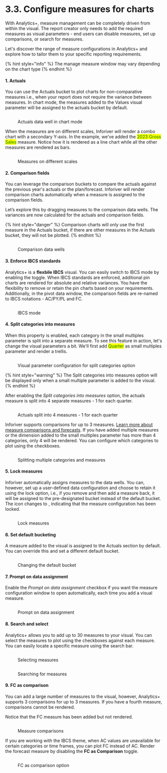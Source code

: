 # 3.3. Configure measures for charts

With Analytics+, measure management can be completely driven from within the visual. The report creator only needs to add the required measures as visual parameters - end users can disable measures, set up comparisons, or search for measures.&#x20;

Let's discover the range of measure configurations in Analytics+ and explore how to tailor them to your specific reporting requirements.

{% hint style="info" %}
The manage measure window may vary depending on the chart type
{% endhint %}

#### 1. Actuals

You can use the Actuals bucket to plot charts for non-comparative measures i.e., when your report does not require the variance between measures. In chart mode, the measures added to the Values visual parameter will be assigned to the actuals bucket by default.

<figure><img src="../../.gitbook/assets/image (1017).png" alt=""><figcaption><p>Actuals data well in chart mode</p></figcaption></figure>

When the measures are on different scales, Inforiver will render a combo chart with a secondary Y-axis. In the example, we've added the <mark style="color:green;">2023 Gross Sales</mark> measure. Notice how it is rendered as a line chart while all the other measures are rendered as bars.

<figure><img src="../../.gitbook/assets/image (1020).png" alt=""><figcaption><p>Measures on different scales</p></figcaption></figure>

#### 2. Comparison fields

You can leverage the comparison buckets to compare the actuals against the previous year's actuals or the plan/forecast. Inforiver will render comparison charts automatically when a measure is assigned to the comparison fields. &#x20;

Let’s explore this by dragging measures to the comparison data wells. The variances are now calculated for the actuals and comparison fields.

{% hint style="danger" %}
Comparison charts will only use the first measure in the Actuals bucket, if there are other measures in the Actuals bucket, they will not be plotted.
{% endhint %}

<figure><img src="../../.gitbook/assets/image (1019).png" alt=""><figcaption><p>Comparison data wells</p></figcaption></figure>

#### 3. Enforce IBCS standards

Analytics+ is a **flexbile IBCS** visual. You can easily switch to IBCS mode by enabling the toggle. When IBCS standards are enforced, additional pin charts are rendered for absolute and relative variances. You have the flexibility to remove or retain the pin charts based on your requirements. Additionally, in the pivot data window, the comparison fields are re-named to IBCS notations - AC/PY/PL and FC.

<figure><img src="../../.gitbook/assets/image (1021).png" alt=""><figcaption><p>IBCS mode</p></figcaption></figure>

#### 4. Split categories into measures

When this property is enabled, each category in the small multiples parameter is split into a separate measure. To see this feature in action, let's change the visual parameters a bit. We'll first add <mark style="color:green;">Quarter</mark> as small multiples parameter and render a trellis.

<figure><img src="../../.gitbook/assets/image (1447).png" alt=""><figcaption><p>Visual parameter configuration for split categories option</p></figcaption></figure>

{% hint style="warning" %}
The Split categories into measures option will be displayed only when a small multiple parameter is added to the visual.
{% endhint %}

After enabling the _Split categories into measures_ option, the actuals measure is split into 4 separate measures - 1 for each quarter.

<figure><img src="../../.gitbook/assets/image (1452).png" alt=""><figcaption><p>Actuals split into 4 measures - 1 for each quarter</p></figcaption></figure>

Inforiver supports comparisons for up to 3 measures. [Learn more about measure comparisons and forecasts](3.3.-configure-measures-for-charts.md#id-9.-fc-as-comparison). If you have added multiple measures or the dimension added to the small multiples parameter has more than 4 categories, only 4 will be rendered. You can configure which categories to plot using the checkboxes.

<figure><img src="../../.gitbook/assets/image (1024).png" alt=""><figcaption><p>Splitting multiple categories and measures</p></figcaption></figure>

#### 5. Lock measures

Inforiver automatically assigns measures to the data wells. You can, however, set up a user-defined data configuration and choose to retain it using the lock option, i.e., if you remove and then add a measure back, it will be assigned to the pre-designated bucket instead of the default bucket. The <img src="../../.gitbook/assets/image (1466).png" alt="" data-size="line">icon changes to <img src="../../.gitbook/assets/image (1467).png" alt="" data-size="line">, indicating that the measure configuration has been locked.

<figure><img src="../../.gitbook/assets/image (1025).png" alt=""><figcaption><p>Lock measures</p></figcaption></figure>

#### 6. Set default bucketing

A measure added to the visual is assigned to the Actuals section by default. You can override this and set a different default bucket.

<figure><img src="../../.gitbook/assets/image (1026).png" alt=""><figcaption><p>Changing the default bucket</p></figcaption></figure>

#### 7. Prompt on data assignment

Enable the _Prompt on data assignment_ checkbox if you want the measure configuration window to open automatically, each time you add a visual measure.

<figure><img src="../../.gitbook/assets/image (1027).png" alt=""><figcaption><p>Prompt on data assignment</p></figcaption></figure>

#### 8. Search and select

Analytics+ allows you to add up to 30 measures to your visual. You can select the measures to plot using the checkboxes against each measure. You can easily locate a specific measure using the search bar.

<div><figure><img src="../../.gitbook/assets/image (1469).png" alt=""><figcaption><p>Selecting measures</p></figcaption></figure> <figure><img src="../../.gitbook/assets/search measures charts.png" alt=""><figcaption><p>Searching for measures</p></figcaption></figure></div>

#### 9. FC as comparison

You can add a large number of measures to the visual, however, Analytics+ supports 3 comparisons for up to 3 measures. If you have a fourth measure, comparisons cannot be rendered.

Notice that the FC measure has been added but not rendered.

<figure><img src="../../.gitbook/assets/image (482).png" alt=""><figcaption><p>Measure comparisons</p></figcaption></figure>

If you are working with the IBCS theme, when AC values are unavailable for certain categories or time frames, you can plot FC instead of AC.  Render the forecast measure by disabling the **FC as Comparison** toggle.

<figure><img src="../../.gitbook/assets/image (483).png" alt=""><figcaption><p>FC as comparison option</p></figcaption></figure>
